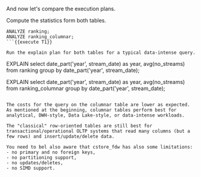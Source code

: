 And now let's compare the execution plans.

Compute the statistics form both tables.
```
ANALYZE ranking;
ANALYZE ranking_columnar;
```{{execute T1}}

Run the explain plan for both tables for a typical data-intense query.
```
EXPLAIN
select date_part('year', stream_date) as year, avg(no_streams)
from ranking
group by date_part('year', stream_date);

EXPLAIN
select date_part('year', stream_date) as year, avg(no_streams)
from ranking_columnar
group by date_part('year', stream_date);
```{{execute T1}}

The costs for the query on the columnar table are lower as expected. As mentioned at the beginning, columnar tables perform best for analytical, DWH-style, Data Lake-style, or data-intense workloads.

The "classical" row-oriented tables are still best for transactional/operational OLTP systems that read many columns (but a few rows) and insert/update/delete data.

You need to bel also aware that cstore_fdw has also some limitations:
- no primary and no foreign keys,
- no partitioning support,
- no updates/deletes,
- no SIMD support.
